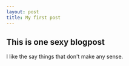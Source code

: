 ```yaml
---
layout: post
title: My first post
---
```



## This is one sexy blogpost

I like the say things that don't make any sense.
